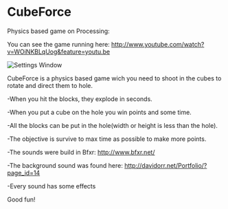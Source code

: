 CubeForce
=========

Physics based game on Processing:

You can see the game running here:
http://www.youtube.com/watch?v=WOiNKBLqUog&feature=youtu.be

![Settings Window](https://raw.github.com/WiLLStenico/CubeForce/master/CubeForce.jpg)

CubeForce is a physics based game wich you need to shoot in the cubes to rotate and direct them to hole.

-When you hit the blocks, they explode in seconds.

-When you put a cube on the hole you win points and some time.

-All the blocks can be put in the hole(width or height is less than the hole).

-The objective is survive to max time as possible to make more points.

-The sounds were build in Bfxr: http://www.bfxr.net/

-The background sound was found here: http://davidorr.net/Portfolio/?page_id=14

-Every sound has some effects
 
Good fun!
